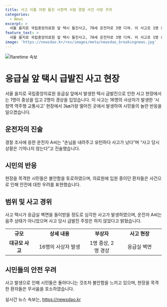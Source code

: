 ```yaml
---
title: 사고 이틀 차량 돌진 시청역 사람 경찰 사건 사망 주의
categories:
  - News
excerpt: >
  서울 을지로 국립중앙의료원 앞 택시 돌진사고, 70세 운전자로 3명 다쳐. 이 사고로 1명 중상, 2명 경상 상태. 운전자 술측정 결과 음주 아닌 것으로 확인. 주장은 급발진 아니라 유턴 중 사고라며, 현장 목격 시민들은 불안감 토로. 사고 택시 파손 심각, 사망자 없어도 시민들 충격.
feature_text: >
  서울 을지로 국립중앙의료원 앞 택시 돌진사고, 70세 운전자로 3명 다쳐. 이 사고로 1명 중상, 2명 경상 상태. 운전자 술측정 결과 음주 아닌 것으로 확인. 주장은 급발진 아니라 유턴 중 사고라며, 현장 목격 시민들은 불안감 토로. 사고 택시 파손 심각, 사망자 없어도 시민들 충격.
image: 'https://newsdao.kr/res/images/meta/newsdao_breakingnews.jpg'
---
```


<p><img src="https://newsdao.kr/res/images/meta/newsdao_breakingnews.jpg" alt="flaretime 속보" /></p>

<h1 data-ke-size="size26">응급실 앞 택시 급발진 사고 현장</h1>

<p data-ke-size="size16">서울 을지로 국립중앙의료원 응급실 앞에서 발생한 택시 급발진으로 인한 사고 현장에서는 1명이 중상을 입고 2명이 경상을 입었습니다. 이 사고는 16명의 사상자가 발생한 ‘시청역 역주행 교통사고’ 현장에서 3㎞가량 떨어진 곳에서 발생하여 시민들의 놀란 반응을 일으켰습니다.</p>

<h2 data-ke-size="size24">운전자의 진술</h2>

<p data-ke-size="size16">경찰 조사에 응한 운전자 A씨는 “손님을 내려주고 유턴하다 사고가 났다”며 “사고 당시 상황은 기억나지 않는다”고 진술했습니다.</p>

<h2 data-ke-size="size24">시민의 반응</h2>

<p data-ke-size="size16">현장을 목격한 시민들은 불안함을 토로하였으며, 의료원에 입원 중이던 환자들은 사건으로 인해 안전에 대한 우려를 표현했습니다.</p>

<h2 data-ke-size="size24">범위 및 사고 경위</h2>

<p data-ke-size="size16">사고 택시가 응급실 벽면을 들이받을 정도로 심각한 사고가 발생하였으며, 운전자 A씨는 음주 상태가 아니었으며 사고 당시 급발진 주장은 하지 않았다고 밝혔습니다.</p>

<table>
    <colgroup>
    <col width="116" />
    <col width="233" />
    <col width="131" />
    <col width="194" />
    </colgroup>
    <tbody>
        <tr>
            <td style="text-align: center; height: 17px;"><b>규모</b></td>
            <td style="text-align: center; height: 17px;"><b>상세 내용</b></td>
            <td style="text-align: center; height: 17px;"><b>부상자</b></td>
            <td style="text-align: center; height: 17px;"><b>사고 현장</b></td>
        </tr>
        <tr>
            <td style="text-align: center; height: 17px;"><b>대규모 사고</b></td>
            <td style="text-align: center; height: 17px;">16명의 사상자 발생</td>
            <td style="text-align: center; height: 17px;">1명 중상, 2명 경상</td>
            <td style="text-align: center; height: 17px;">응급실 벽면</td>
        </tr>
    </tbody>
</table>

<h2 data-ke-size="size24">시민들의 안전 우려</h2>

<p data-ke-size="size16">사고 발생으로 인해 시민들은 돌아다니는 것조차 불안함을 느끼고 있으며, 현장을 목격한 환자들은 무서움을 호소하였습니다.</p>
실시간 뉴스 속보는, <a href="https://newsdao.kr" rel="dofollow">https://newsdao.kr</a>


